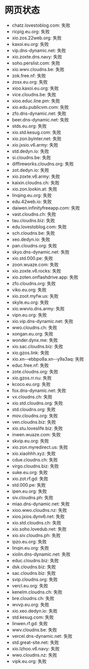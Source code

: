 # 网页状态
- chatz.lovestoblog.com: 失败
- ricpig.eu.org: 失败
- xio.zos.22web.org: 失败
- kaxoi.eu.org: 失败
- vip.dns-dynamic.net: 失败
- xio.zoxte.dns.navy: 失败
- soho.perslist.com: 失败
- xio.wwv.cloudns.be: 失败
- zok.free.nf: 失败
- zosx.eu.org: 失败
- xioo.kaxoi.eu.org: 失败
- vice.cloudns.be: 失败
- xioo.educ.line.pm: 失败
- xio.edu.publicvm.com: 失败
- zfo.dns-dynamic.net: 失败
- beer.dns-dynamic.net: 失败
- stds.eu.org: 失败
- xio.std.kesug.com: 失败
- xio.zon.byinter.net: 失败
- xio.jxsio.v6.army: 失败
- std.dedyn.io: 失败
- si.cloudns.be: 失败
- diffireworks.cloudns.org: 失败
- zot.dedyn.io: 失败
- xio.zoxte.v6.army: 失败
- kaixin.cloudns.ch: 失败
- xio.zon.lookin.at: 失败
- linqing.eu.org: 失败
- edu.42web.io: 失败
- daiwen.infinityfreeapp.com: 失败
- vast.cloudns.ch: 失败
- tau.cloudns.biz: 失败
- edu.lovestoblog.com: 失败
- sch.cloudns.be: 失败
- xeo.dedyn.io: 失败
- pan.cloudns.org: 失败
- skyo.dns-dynamic.net: 失败
- xio.std.000.pe: 失败
- zoon.wuaze.com: 失败
- xio.zoxte.v6.rocks: 失败
- xio.zoten.onflashdrive.app: 失败
- zfo.cloudns.org: 失败
- viko.eu.org: 失败
- xio.zoot.myfw.us: 失败
- skyle.eu.org: 失败
- xio.wwvio.dns.army: 失败
- vipn.eu.org: 失败
- xio.vip.dns-dynamic.net: 失败
- wwo.cloudns.ch: 失败
- xongan.eu.org: 失败
- wonder.dynx.me: 失败
- xio.sac.cloudns.biz: 失败
- xio.gzos.link: 失败
- xio.xn--ebbpo8a.xn--y9a3aq: 失败
- educ.free.nf: 失败
- zote.cloudns.org: 失败
- xio.gzos.rr.nu: 失败
- kcoco.eu.org: 失败
- fox.dns-dynamic.net: 失败
- vx.cloudns.ch: 失败
- xio.std.cloudns.org: 失败
- std.cloudns.org: 失败
- mov.cloudns.org: 失败
- ven.cloudns.biz: 失败
- xio.stu.loveslife.biz: 失败
- inwen.wuaze.com: 失败
- skvip.eu.org: 失败
- xio.zon.myredirect.us: 失败
- xio.xiaohhh.xyz: 失败
- cdue.cloudns.ch: 失败
- virgo.cloudns.biz: 失败
- suke.eu.org: 失败
- xio.zot.rf.gd: 失败
- std.000.pe: 失败
- ipen.eu.org: 失败
- siv.cloudns.ph: 失败
- miao.dns-dynamic.net: 失败
- xioo.wwo.cloudns.nz: 失败
- xioo.jxios.dynv6.net: 失败
- xio.std.cloudns.ch: 失败
- xio.soho.lovedub.net: 失败
- xio.siv.cloudns.ph: 失败
- ipzo.eu.org: 失败
- linqin.eu.org: 失败
- xiolin.dns-dynamic.net: 失败
- educ.cloudns.biz: 失败
- dsk.cloudns.biz: 失败
- sac.cloudns.biz: 失败
- svip.cloudns.org: 失败
- vercl.eu.org: 失败
- kenelm.cloudns.ch: 失败
- bre.cloudns.ch: 失败
- wvvp.eu.org: 失败
- xio.xeo.dedyn.io: 失败
- std.kesug.com: 失败
- linwen.rf.gd: 失败
- wwv.cloudns.be: 失败
- vercel.dns-dynamic.net: 失败
- std.great-site.net: 失败
- xio.lzhoo.v6.navy: 失败
- wwo.cloudns.nz: 失败
- vipk.eu.org: 失败
